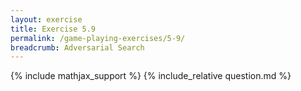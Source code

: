 ```yaml
---
layout: exercise
title: Exercise 5.9
permalink: /game-playing-exercises/5-9/
breadcrumb: Adversarial Search
---
```


{% include mathjax_support %}
{% include_relative question.md %}
